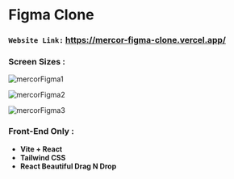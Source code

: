 # **Figma Clone**

### `Website Link:` https://mercor-figma-clone.vercel.app/

### Screen Sizes :

![mercorFigma1](https://github.com/kiranwankhade/Mercor_Figma_Clone/assets/49937312/bd3e1851-3c3a-43eb-aab0-e9e70c477da1)


![mercorFigma2](https://github.com/kiranwankhade/Mercor_Figma_Clone/assets/49937312/08464799-05e9-4d37-8bce-d80a082525b6)


![mercorFigma3](https://github.com/kiranwankhade/Mercor_Figma_Clone/assets/49937312/7fe6560b-ea18-4223-b32b-5b240a1cd6e5)



### Front-End Only :

- **Vite + React**
- **Tailwind CSS**
- **React Beautiful Drag N Drop**


